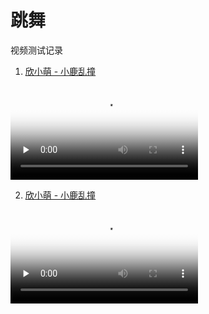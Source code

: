 # 跳舞

视频测试记录

1. [欣小萌 - 小鹿乱撞](https://www.bilibili.com/video/BV1bb411W7CA/?p=2)

<video id="video" controls="" preload="none" poster="../../assets/AI/00091-1466725133.png">
   <source id="mp4" src="https://jarcis-1301570045.cos.ap-hongkong.myqcloud.com/%E8%A7%86%E9%A2%91/xxm-xllz.mp4?q-sign-algorithm=sha1&q-ak=AKIDiVxIeo5t1ciErM2kPT24l0KPRktRrOJaqCsI5-KcgxSKpJ7Uv6pRuieCWMt4i7E9&q-sign-time=1682481484;1682485084&q-key-time=1682481484;1682485084&q-header-list=host&q-url-param-list=&q-signature=9caade7754fb6406383d187fa0faf1f648921863&x-cos-security-token=ppGm5pLbNDdrYVhAsGuNCV7DIM7o3qxa4786f378ebf7573a4c17d6e9ba314be2Ac3FbgmUiHG92o_i1tguF0faxe1KFW1OiG0f-sIzyzF9egb1P3C7sZLJhirFwQgMe_bKSQgdLp_HakzyxekFrFhFjIL_FfJSo2g-3KFvgjUzrossbET095ccd2OnbQMj8A1XUUGmTrywe72vlI4Rb5nWPblap4aycmL3zSMjA9iwX5HIJcEnSoyS-EQpcgADsDOqGwcZKw-zH3m311r7Jw" type="video/mp4">
</video>

2. [欣小萌 - 小鹿乱撞](https://www.bilibili.com/video/BV1sJ411P7CF?p=2)

<video id="video" controls="" preload="none" poster="../../assets/AI/0022.png">
   <source id="mp4" src="https://jarcis-1301570045.cos.ap-hongkong.myqcloud.com/%E8%A7%86%E9%A2%91/xxm-mz.mp4?q-sign-algorithm=sha1&q-ak=AKIDVnpkUQ5zPFSjbxJfhMlmtRhSIFpDixgmS8uUMNfNIXMaLwhMLaFMR0ixvU2raL6B&q-sign-time=1682481593;1682485193&q-key-time=1682481593;1682485193&q-header-list=host&q-url-param-list=&q-signature=08e06c7a9a0e0a812104f82293690b8d8f1116c5&x-cos-security-token=6o14sIRdP8YkfinWZf0rJGWaP0PNulya650485de9b566aa0d92a1c63afa47e5bRbZl0lWxVn4hormn3YnjdoAqQh_br29KTZHAQX6aGvtHhfTDxXp-PkpEeupTvCly7mmmBV_wQSOni1-b-HNV8idZ2WxyoNkM3yZPdp6xyuV_Od_aN_l0x3j-LE8MFEHqlb3f-mC2yeyQ-51kf84FkjmXVKwQZ0uUj4qHGNjkahHU58px2YO7tDXMwQWLyWQG42tgrv4BnrzBEbP_BgrbrQ" type="video/mp4">
</video>